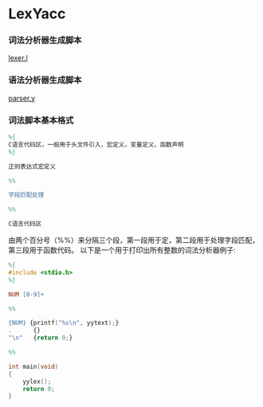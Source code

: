 # LexYacc
### 词法分析器生成脚本
[lexer.l](https://github.com/easyfuck/LexYacc/blob/master/lexer.l)
### 语法分析器生成脚本
[parser.y](https://github.com/easyfuck/LexYacc/blob/master/parser.y)

### 词法脚本基本格式
```lex
%{
C语言代码区，一般用于头文件引入，宏定义，变量定义，函数声明
%}

正则表达式宏定义

%%

字段匹配处理

%%

C语言代码区

```
由两个百分号（%%）来分隔三个段，第一段用于定，第二段用于处理字段匹配，第三段用于函数代码。
以下是一个用于打印出所有整数的词法分析器例子:
```lex
%{
#include <stdio.h>
%}

NUM [0-9]+

%%

{NUM} {printf("%s\n", yytext);}
.      {}
"\n"   {return 0;}

%%

int main(void)
{
    yylex();
    return 0;
}
```

